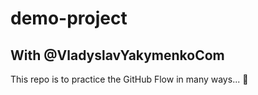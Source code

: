 # demo-project

## With @VladyslavYakymenkoCom

This repo is to practice the GitHub Flow in many ways... :tada:

